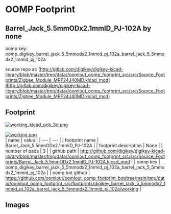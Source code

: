 # OOMP Footprint  
## Barrel_Jack_5.5mmODx2.1mmID_PJ-102A  by none  
  
oomp key: oomp_digikey_barrel_jack_5_5mmodx2_1mmid_pj_102a_barrel_jack_5_5mmodx2_1mmid_pj_102a  
  
source repo at: [http://gitlab.com/digikey/digikey-kicad-library/blob/master/tmp/data//oomlout_oomp_footprint_src/src/Source_Footprints/Zigbee_Module_MRF24J40MD.kicad_mod](http://gitlab.com/digikey/digikey-kicad-library/blob/master/tmp/data//oomlout_oomp_footprint_src/src/Source_Footprints/Zigbee_Module_MRF24J40MD.kicad_mod)  
## Footprint  
  
[![working_kicad_pcb_3d.png](working_kicad_pcb_3d_600.png)](working_kicad_pcb_3d.png)  
  
[![working.png](working_600.png)](working.png)  
| name | value | 
| --- | --- | 
| footprint name | Barrel_Jack_5.5mmODx2.1mmID_PJ-102A | 
| footprint description | None | 
| number of pads | 3 | 
| github path | http://github.com/digikey/digikey-kicad-library/blob/master/tmp/data//oomlout_oomp_footprint_src/src/Source_Footprints/Barrel_Jack_5.5mmODx2.1mmID_PJ-102A.kicad_mod | 
| oomp key | oomp_digikey_barrel_jack_5_5mmodx2_1mmid_pj_102a_barrel_jack_5_5mmodx2_1mmid_pj_102a | 
| oomp bot github | https://github.com/oomlout/oomlout_oomp_footprint_bot/tree/main/tmp/data//oomlout_oomp_footprint_src/footprints/digikey_barrel_jack_5_5mmodx2_1mmid_pj_102a_barrel_jack_5_5mmodx2_1mmid_pj_102a/working | 
## Images  
